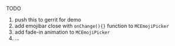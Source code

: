 TODO
1. push this to gerrit for demo
2. add emojibar close with `onChange(){}` function to `MCEmojiPicker`
3. add fade-in animation to `MCEmojiPicker`
4. ...
